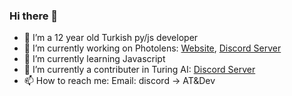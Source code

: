 ### Hi there 👋

- 👀 I’m a 12 year old Turkish py/js developer
- 🔭 I’m currently working on Photolens: [Website](https://photolens.onrender.com), [Discord Server](https://discord.gg/6Gwh49GW)
- 🌱 I’m currently learning Javascript
- 👯 I’m currently a contributer in Turing AI: [Discord Server](https://discord.gg/turing)
- 📫 How to reach me: Email: discord -> AT&Dev
